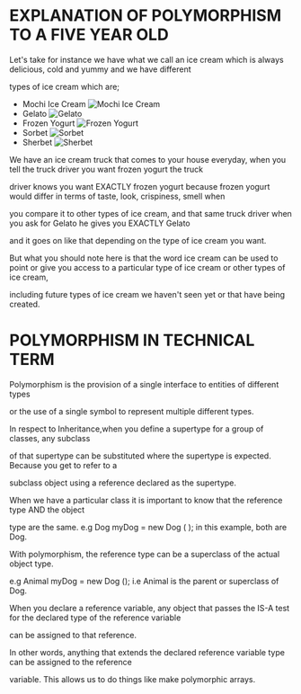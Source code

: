 # EXPLANATION OF POLYMORPHISM TO A FIVE YEAR OLD

Let's take for instance we have what we call an ice cream which is always delicious, cold and yummy and we have different 

types of ice cream which are;

* Mochi Ice Cream
![Mochi Ice Cream](https://res.cloudinary.com/layitheinfotechguru/image/upload/v1614689651/mochi_image_pnwsr6.jpg)
* Gelato
![Gelato](https://res.cloudinary.com/layitheinfotechguru/image/upload/v1614689649/gelato_h0svlf.jpg)
* Frozen Yogurt
![Frozen Yogurt](https://res.cloudinary.com/layitheinfotechguru/image/upload/v1614689648/frozen_yogurt_qi7t3a.jpg)
* Sorbet
![Sorbet](https://res.cloudinary.com/layitheinfotechguru/image/upload/v1614689655/Sorbet_qamdif.jpg)
* Sherbet
![Sherbet](https://res.cloudinary.com/layitheinfotechguru/image/upload/v1614689660/sherbet_zxgqu0.jpg)

We have an ice cream truck that comes to your house everyday, when you tell the truck driver you want frozen yogurt the truck

driver knows you want EXACTLY frozen yogurt because frozen yogurt would differ in terms of taste, look, crispiness, smell when

you compare it to other types of ice cream, and that same truck driver when you ask for Gelato he gives you EXACTLY Gelato

and it goes on like that depending on the type of ice cream you want.

But what you should note here is that the word ice cream can be used to point or give you access to a particular type of ice cream or other types of ice cream,

including future types of ice cream we haven't seen yet or that have being created.

# POLYMORPHISM IN TECHNICAL TERM

Polymorphism is the provision of a single interface to entities of different types

or the use of a single symbol to represent multiple different types.

In respect to Inheritance,when you define a supertype for a group of classes, any subclass

of that supertype can be substituted where the supertype is expected. Because you get to refer to a 

subclass object using a reference declared as the supertype.

When we have a particular class it is important to know that the reference type AND the object

type are the same. e.g Dog myDog = new Dog ( ); in this example, both are Dog.

With polymorphism, the reference type can be a superclass of the actual object type.

e.g Animal myDog = new Dog (); i.e Animal is the parent or superclass of Dog.

When you declare a reference variable, any object that passes the IS-A test for the declared type of the reference variable

can be assigned to that reference. 

In other words, anything that extends the declared reference variable type can be assigned to the reference

variable. This allows us to do things like make polymorphic arrays.
